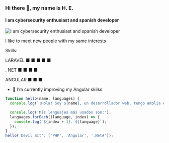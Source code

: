 ### Hi there 👋, my name is H. E.
#### I am cybersecurity enthusiast and spanish developer
![I am cybersecurity enthusiast and spanish developer](https://media.giphy.com/media/du3J3cXyzhj75IOgvA/giphy.gif)

I like to meet new people with my same interests

Skills:  

LARAVEL  ■ ■ ■ ■ ■  

. NET    ■ ■ ■ ■  

ANGULAR  ■ ■ ■

- 🌱 I’m currently improving my Angular skilss


```javascript
function hello(name, languages) {
  console.log(`¡Hola! Soy ${name}, un desarrollador web, tengo amplia experiencia en los siguientes lenguajes:`);

  console.log('Mis lenguajes más usados son:');
  languages.forEach((language, index) => {
    console.log(`${index + 1}. ${language}`);
  });
}
hello('Devil Bit', ['PHP', 'Angular', '.Net#']);
